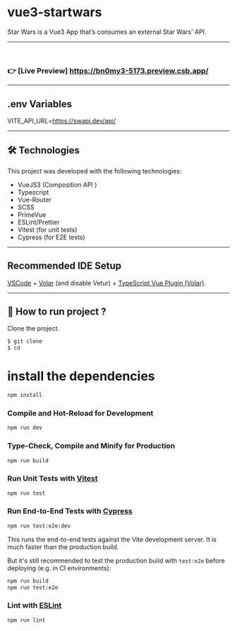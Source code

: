 # vue3-startwars

Star Wars is a Vue3 App that’s consumes an external Star Wars’ API.
___
<br>

### 👉 [Live Preview] https://bn0my3-5173.preview.csb.app/ 
____
## .env Variables

VITE_API_URL=https://swapi.dev/api/
____
## 🛠 Technologies

This project was developed with the following technologies:

- VueJS3 (Composition API )
- Typescript
- Vue-Router
- SCSS
- PrimeVue 
- ESLint/Prettier
- Vitest (for unit tests)
- Cypress (for E2E tests)
________________________________________________________      
## Recommended IDE Setup

[VSCode](https://code.visualstudio.com/) + [Volar](https://marketplace.visualstudio.com/items?itemName=Vue.volar) (and disable Vetur) + [TypeScript Vue Plugin (Volar)](https://marketplace.visualstudio.com/items?itemName=Vue.vscode-typescript-vue-plugin).

____
## 🚀 How to run project ?

Clone the project.

```bash
$ git clone
$ cd
```

# install the dependencies
```sh
npm install
```

### Compile and Hot-Reload for Development

```sh
npm run dev
```

### Type-Check, Compile and Minify for Production

```sh
npm run build
```

### Run Unit Tests with [Vitest](https://vitest.dev/)

```sh
npm run test
```

### Run End-to-End Tests with [Cypress](https://www.cypress.io/)

```sh
npm run test:e2e:dev
```

This runs the end-to-end tests against the Vite development server.
It is much faster than the production build.

But it's still recommended to test the production build with `test:e2e` before deploying (e.g. in CI environments):

```sh
npm run build
npm run test:e2e
```

### Lint with [ESLint](https://eslint.org/)

```sh
npm run lint
```
